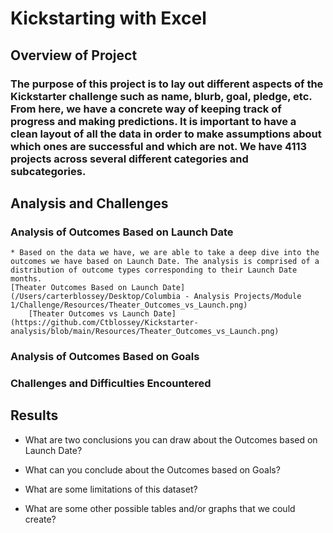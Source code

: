# Kickstarting with Excel

## Overview of Project

### The purpose of this project is to lay out different aspects of the Kickstarter challenge such as name, blurb, goal, pledge, etc. From here, we have a concrete way of keeping track of progress and making predictions. It is important to have a clean layout of all the data in order to make assumptions about which ones are successful and which are not. We have 4113 projects across several different categories and subcategories.

## Analysis and Challenges

### Analysis of Outcomes Based on Launch Date
    * Based on the data we have, we are able to take a deep dive into the outcomes we have based on Launch Date. The analysis is comprised of a distribution of outcome types corresponding to their Launch Date months. 
    [Theater Outcomes Based on Launch Date](/Users/carterblossey/Desktop/Columbia - Analysis Projects/Module 1/Challenge/Resources/Theater_Outcomes_vs_Launch.png)
        [Theater Outcomes vs Launch Date](https://github.com/Ctblossey/Kickstarter-analysis/blob/main/Resources/Theater_Outcomes_vs_Launch.png)

### Analysis of Outcomes Based on Goals

### Challenges and Difficulties Encountered

## Results

- What are two conclusions you can draw about the Outcomes based on Launch Date?

- What can you conclude about the Outcomes based on Goals?

- What are some limitations of this dataset?

- What are some other possible tables and/or graphs that we could create?

